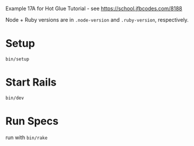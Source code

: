 Example 17A for Hot Glue Tutorial - see https://school.jfbcodes.com/8188

Node + Ruby versions are in `.node-version` and `.ruby-version`, respectively.

# Setup

`bin/setup`

# Start Rails

`bin/dev`

# Run Specs

run with `bin/rake`
